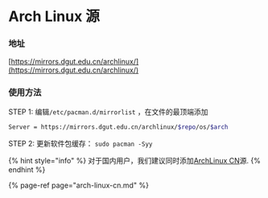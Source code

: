 # Arch Linux 源

### 地址

[https://mirrors.dgut.edu.cn/archlinux/](https://mirrors.dgut.edu.cn/archlinux/)

### 使用方法

STEP 1: 编辑`/etc/pacman.d/mirrorlist` ，在文件的最顶端添加

```bash
Server = https://mirrors.dgut.edu.cn/archlinux/$repo/os/$arch
```

STEP 2: 更新软件包缓存： `sudo pacman -Syy`

{% hint style="info" %}
对于国内用户，我们建议同时添加[ArchLinux CN](arch-linux-cn.md)源.
{% endhint %}

{% page-ref page="arch-linux-cn.md" %}

